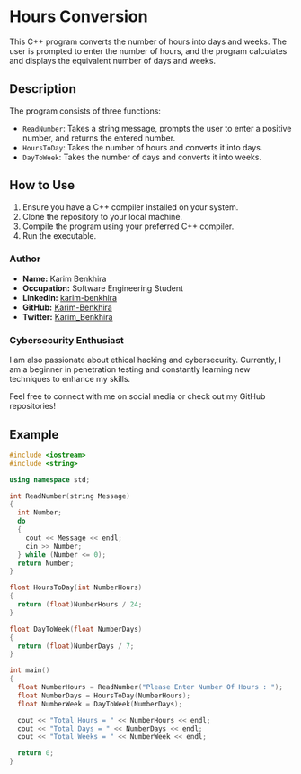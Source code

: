 # Hours Conversion

This C++ program converts the number of hours into days and weeks. The user is prompted to enter the number of hours, and the program calculates and displays the equivalent number of days and weeks.

## Description

The program consists of three functions:
- `ReadNumber`: Takes a string message, prompts the user to enter a positive number, and returns the entered number.
- `HoursToDay`: Takes the number of hours and converts it into days.
- `DayToWeek`: Takes the number of days and converts it into weeks.

## How to Use

1. Ensure you have a C++ compiler installed on your system.
2. Clone the repository to your local machine.
3. Compile the program using your preferred C++ compiler.
4. Run the executable.

### Author

- **Name:** Karim Benkhira
- **Occupation:** Software Engineering Student
- **LinkedIn:** [karim-benkhira](https://linkedin.com/in/karim-benkhira-206597224)
- **GitHub:** [Karim-Benkhira](https://github.com/Karim-Benkhira)
- **Twitter:** [Karim_Benkhira](https://twitter.com/Karim_Benkhira)

### Cybersecurity Enthusiast

I am also passionate about ethical hacking and cybersecurity. Currently, I am a beginner in penetration testing and constantly learning new techniques to enhance my skills.

Feel free to connect with me on social media or check out my GitHub repositories!

## Example

```cpp
#include <iostream>
#include <string>

using namespace std;

int ReadNumber(string Message)
{
  int Number;
  do
  {
    cout << Message << endl;
    cin >> Number;
  } while (Number <= 0);
  return Number;
}

float HoursToDay(int NumberHours)
{
  return (float)NumberHours / 24;
}

float DayToWeek(float NumberDays)
{
  return (float)NumberDays / 7;
}

int main()
{
  float NumberHours = ReadNumber("Please Enter Number Of Hours : ");
  float NumberDays = HoursToDay(NumberHours);
  float NumberWeek = DayToWeek(NumberDays);

  cout << "Total Hours = " << NumberHours << endl;
  cout << "Total Days = " << NumberDays << endl;
  cout << "Total Weeks = " << NumberWeek << endl;

  return 0;
}
